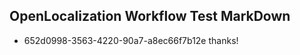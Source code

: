 ## OpenLocalization Workflow Test MarkDown
* 652d0998-3563-4220-90a7-a8ec66f7b12e thanks!

<!--HONumber=Sep16_HO1-->


